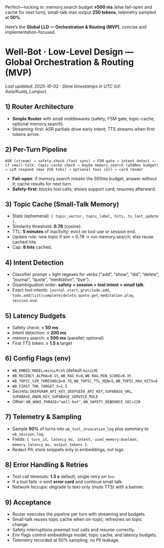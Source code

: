 Perfect—locking in: memory.search budget **≤500 ms** (else fail-open and cache for next turn), small-talk max output **250 tokens**, telemetry sampled at **50%**.

Here’s the **Global LLD — Orchestration & Routing (MVP)**, concise and implementation-focused.

# Well-Bot · Low-Level Design — Global Orchestration & Routing (MVP)

*Last updated: 2025-10-02 · Store timestamps in UTC (UI: Asia/Kuala_Lumpur).*

## 1) Router Architecture

* **Simple Router** with small middlewares (safety, FSM gate, topic-cache, optional memory.search).
* Streaming-first: ASR partials drive early intent; TTS streams when first tokens arrive.

## 2) Per-Turn Pipeline

`ASR (stream) → safety.check (fast sync) → FSM gate → intent detect → if small-talk: topic-cache check → maybe memory.search (≤500ms budget) → LLM respond (max 250 toks) → optional tool call → card render`

* **Fail-open**: if memory.search misses the 500ms budget, answer without it; cache results for next turn.
* **Safety-first**: blocks tool calls; shows support card; resumes afterward.

## 3) Topic Cache (Small-Talk Memory)

* State (ephemeral): `{ topic_vector, topic_label, hits, ts_last_update }`.
* Similarity threshold: **0.78** (cosine).
* TTL: **5 minutes** of inactivity; evict on tool use or session end.
* Update rule: new topic if sim < 0.78 → run memory.search; else reuse cached hits.
* Cap: **8 hits** cached.

## 4) Intent Detection

* Classifier prompt + light regexes for verbs (“add”, “show”, “did”, “delete”, “journal”, “quote”, “meditation”, “bye”).
* Disambiguation order: **safety > session > tool intent > small talk**.
* Exact tool intents: `journal.start`, `gratitude.add`, `todo.add|list|complete|delete`, `quote.get`, `meditation.play`, `session.end`.

## 5) Latency Budgets

* Safety check: ≤ **50 ms**
* Intent detection: ≤ **200 ms**
* memory.search: ≤ **500 ms** (parallel; optional)
* First TTS token: ≤ **1.5 s** target

## 6) Config Flags (env)

* `WB_EMBED_MODEL=miniLM|e5` (default `miniLM`)
* `WB_RECENCY_ALPHA=0.15`, `WB_RAG_K=8`, `WB_RAG_MIN_SCORE=0.35`
* `WB_TOPIC_SIM_THRESHOLD=0.78`, `WB_TOPIC_TTL_MIN=5`, `WB_TOPIC_MAX_HITS=8`
* `WB_FIRST_TOK_TARGET_S=1.5`
* Secrets: `DEEPGRAM_API_KEY`, `DEEPSEEK_API_KEY`, `SUPABASE_URL`, `SUPABASE_ANON_KEY`, `SUPABASE_SERVICE_ROLE`
* Other: `WB_WAKE_PHRASE="well-bot"`, `WB_SAFETY_DEBOUNCE_SEC=120`

## 7) Telemetry & Sampling

* Sample **50%** of turns into `wb_tool_invocation_log` plus summary to `wb_session_log`.
* Fields: `{ turn_id, latency_ms, intent, used_memory:boolean, memory_latency_ms, output_tokens }`.
* Redact PII; store snippets only in embeddings, not logs.

## 8) Error Handling & Retries

* Tool call timeouts: **1.5 s** default; single retry on `5xx`.
* If a tool fails → emit **error card** and continue small talk.
* Network hiccups: degrade to text-only (mute TTS) with a banner.

## 9) Acceptance

* Router executes the pipeline per turn with streaming and budgets.
* Small-talk reuses topic cache when on-topic; refreshes on topic change.
* Safety interruptions preempt tool calls and resume correctly.
* Env flags control embeddings model, topic cache, and latency budgets.
* Telemetry recorded at 50% sampling; no PII leakage.
